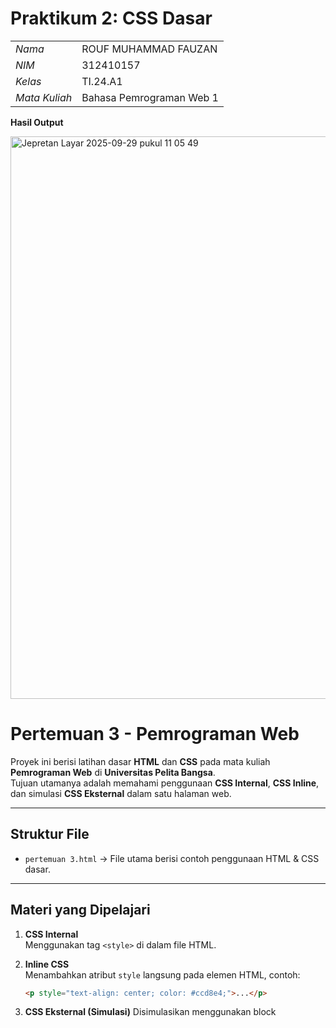 # Praktikum 2: CSS Dasar
|                |                    |
| -------------- | ------------------ |
|      _Nama_    | ROUF MUHAMMAD FAUZAN |
|      _NIM_     |      312410157     |
|     _Kelas_    |      TI.24.A1      |
|  _Mata Kuliah_ | Bahasa Pemrograman Web 1 |

**Hasil Output**

<img width="1440" height="900" alt="Jepretan Layar 2025-09-29 pukul 11 05 49" src="https://github.com/user-attachments/assets/9b2239b4-3c33-477d-95b9-fae22f925bf7" />



# Pertemuan 3 - Pemrograman Web

Proyek ini berisi latihan dasar **HTML** dan **CSS** pada mata kuliah **Pemrograman Web** di **Universitas Pelita Bangsa**.  
Tujuan utamanya adalah memahami penggunaan **CSS Internal**, **CSS Inline**, dan simulasi **CSS Eksternal** dalam satu halaman web.

---

## Struktur File
- `pertemuan 3.html` → File utama berisi contoh penggunaan HTML & CSS dasar.

---

## Materi yang Dipelajari
1. **CSS Internal**  
   Menggunakan tag `<style>` di dalam file HTML.
   
2. **Inline CSS**  
   Menambahkan atribut `style` langsung pada elemen HTML, contoh:
   ```html
   <p style="text-align: center; color: #ccd8e4;">...</p>
3. **CSS Eksternal (Simulasi)**
Disimulasikan menggunakan block <style> kedua, meskipun seharusnya dipisah dalam file .css.

4. **Selector CSS**

ID Selector → #intro

Class Selector → .button, .btn-primary

Tag Selector → h1, nav, p

**Penjelasan Code**
```python
<!DOCTYPE html>
<html lang="id">
<head>
    <meta charset="UTF-8">
    <meta name="viewport" content="width=device-width, initial-scale=1.0">
    <title>CSS Dasar</title>
    
    <!-- CSS Internal -->
    <style>
        body {
            font-family: 'Open Sans', sans-serif;
            margin: 0;
            padding: 0;
            background-color: #f5f5f5;
        }
        
        header {
            min-height: 80px;
            border-bottom: 1px solid #77CCEF;
            background-color: white;
        }
        
        h1 {
            font-size: 24px;
            color: #0F189F;
            text-align: center;
            padding: 20px 10px;
            margin: 0;
        }
        
        h1 i {
            color: #6d6a6b;
        }
        
        #intro {
            background: #418fb1;
            border: 1px solid #099249;
            min-height: 100px;
            padding: 10px;
            margin: 20px;
            border-radius: 5px;
        }
        
        #intro h1 {
            text-align: left;
            border: 0;
            color: #fff;
            padding: 10px 0;
        }
        
        #intro p {
            color: white;
            line-height: 1.5;
        }
        
        .button {
            padding: 15px 20px;
            background: #bebcbd;
            color: #fff;
            display: inline-block;
            margin: 10px;
            text-decoration: none;
            border-radius: 4px;
        }
        
        .btn-primary {
            background: #E42A42;
        }
        
        .btn-primary:hover {
            background: #c21830;
        }
    </style>
    
    <!-- CSS Eksternal (disimulasikan dalam style tag) -->
    <style>
        /* Simulasi CSS Eksternal */
        nav {
            background: #20A759;
            color: #fff;
            padding: 10px;
        }
        
        nav a {
            color: #fff;
            text-decoration: none;
            padding: 10px 20px;
            display: inline-block;
        }
        
        nav .active,
        nav a:hover {
            background: #08E8BA;
        }
    </style>
</head>
<body>
    <header>
        <h1>CSS Internal dan <i>Inline CSS</i></h1>
    </header>
    
    <nav>
        <a href="lab2_css_dasar.html">CSS Dasar</a>
        <a href="lab2_css_eksternal.html">CSS Eksternal</a>
        <a href="lab1_tag_dasar.html">HTML Dasar</a>
    </nav>
    
    <!-- CSS ID Selector -->
    <div id="intro">
        <h1>Hello World</h1>
        <!-- Inline CSS pada paragraf -->
        <p style="text-align: center; color: #ccd8e4;">
            Kami sedang belajar HTML dan CSS dasar, pada mata kuliah <b>Pemrograman Web</b> di <i>Universitas Pelita Bangsa</i>. 
            Pelajaran pertama yang kami dapat adalah membuat tampilan web sederhana dalam rangka mengenal tag-tag dasar HTML dan CSS.
        </p>
        <!-- CSS Class Selector -->
        <a class="button btn-primary" href="#intro">Informasi selengkapnya.</a>
    </div>
</body>
</html>
```
